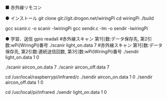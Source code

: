 
■ 赤外線リモコン

● インストール
git clone git://git.drogon.net/wiringPi
cd wiringPi
./build

gcc scanir.c -o scanir -lwiringPi
gcc sendir.c -lm -o sendir -lwiringPi

● 学習、送信
gpio readall
#赤外線スキャン 第1引数:データ保存先, 第2引数:wPi(WiringPi)番号
./scanir light_on.data 7
#赤外線スキャン 第1引数:データ保存先, 第2引数:連続送信回数, 第3引数:wPi(WiringPi)番号
./sendir light_on.data 1 0


./scanir aircon_on.data 7
./scanir aircon_off.data 7

cd /usr/local/raspberrypi/infrared/c
./sendir aircon_on.data 1 0
./sendir aircon_off.data 1 0


cd /usr/local/pi/infrared
./sendir light_on.data 1 0


